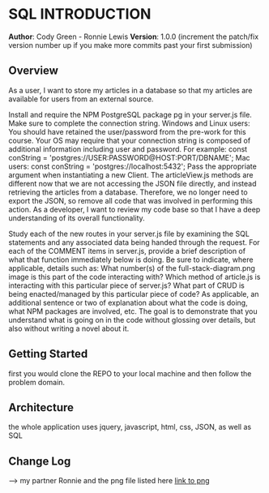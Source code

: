 # SQL INTRODUCTION

**Author**: Cody Green - Ronnie Lewis
**Version**: 1.0.0 (increment the patch/fix version number up if you make more commits past your first submission)

## Overview
<!-- Provide a high level overview of what this application is and why you are building it, beyond the fact that it's an assignment for a Code Fellows 301 class. (i.e. What's your problem domain?) -->
As a user, I want to store my articles in a database so that my articles are available for users from an external source.

Install and require the NPM PostgreSQL package pg in your server.js file.
Make sure to complete the connection string.
Windows and Linux users: You should have retained the user/password from the pre-work for this course. Your OS may require that your connection string is composed of additional information including user and password. For example: const conString = 'postgres://USER:PASSWORD@HOST:PORT/DBNAME';
Mac users: const conString = 'postgres://localhost:5432';
Pass the appropriate argument when instantiating a new Client.
The articleView.js methods are different now that we are not accessing the JSON file directly, and instead retrieving the articles from a database. Therefore, we no longer need to export the JSON, so remove all code that was involved in performing this action.
As a developer, I want to review my code base so that I have a deep understanding of its overall functionality.

Study each of the new routes in your server.js file by examining the SQL statements and any associated data being handed through the request.
For each of the COMMENT items in server.js, provide a brief description of what that function immediately below is doing. Be sure to indicate, where applicable, details such as:
What number(s) of the full-stack-diagram.png image is this part of the code interacting with?
Which method of article.js is interacting with this particular piece of server.js?
What part of CRUD is being enacted/managed by this particular piece of code?
As applicable, an additional sentence or two of explanation about what the code is doing, what NPM packages are involved, etc. The goal is to demonstrate that you understand what is going on in the code without glossing over details, but also without writing a novel about it.

## Getting Started
<!-- What are the steps that a user must take in order to build this app on their own machine and get it running? -->
first you would clone the REPO to your local machine and then follow the problem domain.

## Architecture
<!-- Provide a detailed description of the application design. What technologies (languages, libraries, etc) you're using, and any other relevant design information. -->
the whole application uses jquery, javascript, html, css, JSON, as well as SQL 

## Change Log
<!-- Use this are to document the iterative changes made to your application as each feature is successfully implemented. Use time stamps. Here's an examples:
12/27/2017 7:15pm finished the comments and preparing for submit
## Credits and Collaborations
<!-- Give credit (and a link) to other people or resources that helped you build this application. -->
-->
my partner Ronnie and the png file listed here [link to png](https://github.com/codyjgreen/08-sql-intro-and-postgres/blob/master/full-stack-diagram.png)

